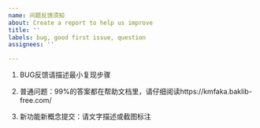 ```yaml
---
name: 问题反馈须知
about: Create a report to help us improve
title: ''
labels: bug, good first issue, question
assignees: ''

---
```


1. BUG反馈请描述最小复现步骤

2. 普通问题：99%的答案都在帮助文档里，请仔细阅读https://kmfaka.baklib-free.com/

3. 新功能新概念提交：请文字描述或截图标注
